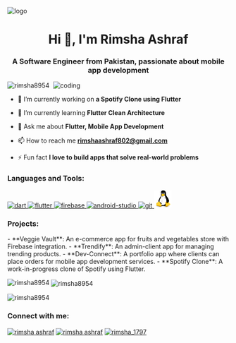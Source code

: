 ![logo](https://github.com/Rimsha8954/Rimsha8954/blob/main/Github%20Banner.png)

<h1 align="center">Hi 👋, I'm Rimsha Ashraf</h1>
<h3 align="center">A Software Engineer from Pakistan, passionate about mobile app development</h3>

<img align="right" alt="coding" width="400" src="https://cdn.dribbble.com/users/1019864/screenshots/3079099/codeloop.gif">

<p align="left"> <img src="https://komarev.com/ghpvc/?username=rimsha8954&label=Profile%20views&color=0e75b6&style=flat" alt="rimsha8954" /> </p>

- 🔭 I’m currently working on **a Spotify Clone using Flutter**

- 🌱 I’m currently learning **Flutter Clean Architecture**

- 💬 Ask me about **Flutter, Mobile App Development**

- 📫 How to reach me **rimshaashraf802@gmail.com**

- ⚡ Fun fact **I love to build apps that solve real-world problems**

<h3 align="left">Languages and Tools:</h3>
<p align="left"> 
<a href="https://dart.dev" target="_blank" rel="noreferrer"> <img src="https://www.vectorlogo.zone/logos/dartlang/dartlang-icon.svg" alt="dart" width="40" height="40"/> </a> 
<a href="https://flutter.dev" target="_blank" rel="noreferrer"> <img src="https://www.vectorlogo.zone/logos/flutterio/flutterio-icon.svg" alt="flutter" width="40" height="40"/> </a>
<a href="https://firebase.google.com/" target="_blank" rel="noreferrer"> <img src="https://www.vectorlogo.zone/logos/firebase/firebase-icon.svg" alt="firebase" width="40" height="40"/> </a>
<a href="https://developer.android.com/studio" target="_blank" rel="noreferrer"> <img src="https://uxwing.com/wp-content/themes/uxwing/download/brands-and-social-media/android-studio-icon.png" alt="android-studio" width="40" height="40"/> </a>
<a href="https://git-scm.com/" target="_blank" rel="noreferrer"> <img src="https://www.vectorlogo.zone/logos/git-scm/git-scm-icon.svg" alt="git" width="40" height="40"/> </a> 
<a href="https://www.linux.org/" target="_blank" rel="noreferrer"> <img src="https://raw.githubusercontent.com/devicons/devicon/master/icons/linux/linux-original.svg" alt="linux" width="40" height="40"/> </a> 
</p>

<h3 align="left">Projects:</h3>
- **Veggie Vault**: An e-commerce app for fruits and vegetables store with Firebase integration.  
- **Trendify**: An admin-client app for managing trending products.  
- **Dev-Connect**: A portfolio app where clients can place orders for mobile app development services.  
- **Spotify Clone**: A work-in-progress clone of Spotify using Flutter.  

<p><img align="left" src="https://github-readme-stats.vercel.app/api/top-langs?username=rimsha8954&show_icons=true&locale=en&layout=compact" alt="rimsha8954" /></p>

<p>&nbsp;<img align="center" src="https://github-readme-stats.vercel.app/api?username=rimsha8954&show_icons=true&locale=en" alt="rimsha8954" /></p>

<p><img align="center" src="https://github-readme-streak-stats.herokuapp.com/?user=rimsha8954&" alt="rimsha8954" /></p>

<h3 align="left">Connect with me:</h3>
<p align="left">
<a href="https://www.linkedin.com/in/rimshaashrafcoding/" target="blank"><img align="center" src="https://raw.githubusercontent.com/rahuldkjain/github-profile-readme-generator/master/src/images/icons/Social/linked-in-alt.svg" alt="rimsha ashraf" height="30" width="40" /></a>
<a href="https://fb.com/rimsha ashraf" target="blank"><img align="center" src="https://raw.githubusercontent.com/rahuldkjain/github-profile-readme-generator/master/src/images/icons/Social/facebook.svg" alt="rimsha ashraf" height="30" width="40" /></a>
<a href="https://instagram.com/rimi_1797?utm_source=qr&igsh=NTRsbmpxOWk4emR5" target="blank"><img align="center" src="https://raw.githubusercontent.com/rahuldkjain/github-profile-readme-generator/master/src/images/icons/Social/instagram.svg" alt="rimsha_1797" height="30" width="40" /></a>
</p>
